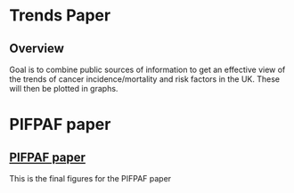 # Trends Paper

## Overview
Goal is to combine public sources of information to get an effective view of the trends of cancer incidence/mortality and risk factors in the UK. These will then be plotted in graphs.

# PIFPAF paper 
## [PIFPAF paper](https://uk-generations-study.github.io/UK-cancer-trends/PIF_PAF/Code/Final_Figures.html)
This is the final figures for the PIFPAF paper
